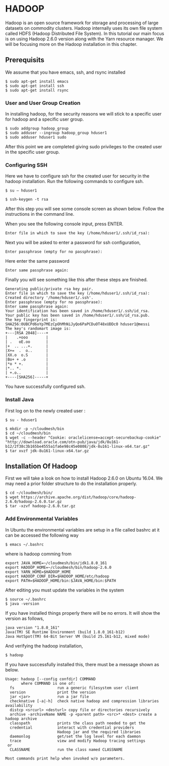 # HADOOP	

Hadoop is an open source framework for storage and processing of large datasets on commodity clusters. Hadoop internally uses its own file system called  HDFS (Hadoop Distributed File System). In this tutorial our main focus is on using Hadoop 2.6.0 version along with the Yarn resource manager. We will be focusing more on the Hadoop installation in this chapter.

## Prerequisits

We assume that you have emacs, ssh, and rsync installed
```
$ sudo apt-get install emacs
$ sudo apt-get install ssh
$ sudo apt-get install rsync
```

### User and User Group Creation

In installing hadoop, for the security reasons we will stick to a specific user for hadoop and a specific user group.

```
$ sudo addgroup hadoop_group
$ sudo adduser --ingroup hadoop_group hduser1
$ sudo adduser hduser1 sudo
```

After this point we are completed giving sudo privileges to the created user in the specific user group.

### Configuring SSH

Here we have to configure ssh for the created user for security in the hadoop installation.
Run the following commands to configure ssh.

```
$ su – hduser1

```

```
$ ssh-keygen -t rsa
```
After this step you will see some console screen as shown below. Follow the instructions in the command line.

When you see the following console input, press ENTER.
```
Enter file in which to save the key (/home/hduser1/.ssh/id_rsa):
```
Next you will be asked to enter a password for ssh configuration,

```
Enter passphrase (empty for no passphrase):

```
Here enter the same password 

```
Enter same passphrase again:
```

Finally you will see something like this after these steps are finished.

```
Generating public/private rsa key pair.
Enter file in which to save the key (/home/hduser1/.ssh/id_rsa):
Created directory '/home/hduser1/.ssh'.
Enter passphrase (empty for no passphrase):
Enter same passphrase again:
Your identification has been saved in /home/hduser1/.ssh/id_rsa.
Your public key has been saved in /home/hduser1/.ssh/id_rsa.pub.
The key fingerprint is:
SHA256:0UBCPd6oYp7MEzCpOhMhNiJyQo6PaPCDuOT48xUDDc0 hduser1@messi
The key's randomart image is:
+---[RSA 2048]----+
|    .+ooo        |
| .   oE.oo       |
|+  .. ...+.      |
|X+=  .  o..      |
|XX.o  o.S        |
|Bo+ + .o         |
|*o * +.          |
|*.. *.           |
| +.o..           |
+----[SHA256]-----+
```

You have successfully configured ssh.


### Install Java

First log on to the newly created user :

```
$ su - hduser1
```

```
$ mkdir -p ~/cloudmesh/bin
$ cd ~/cloudmesh/bin
$ wget -c --header "Cookie: oraclelicense=accept-securebackup-cookie" "http://download.oracle.com/otn-pub/java/jdk/8u161-b12/2f38c3b165be4555a1fa6e98c45e0808/jdk-8u161-linux-x64.tar.gz"
$ tar xvzf jdk-8u161-linux-x64.tar.gz
```
## Installation Of Hadoop

First we will take a look on how to install Hadoop 2.6.0 on Ubuntu 16.04. We may
need a prior folder structure to do the installation properly. 

```
$ cd ~/cloudmesh/bin/
$ wget https://archive.apache.org/dist/hadoop/core/hadoop-2.6.0/hadoop-2.6.0.tar.gz
$ tar -xzvf hadoop-2.6.0.tar.gz
```


### Add Environmental Variables

In Ubuntu the environmental variables are setup in a file called bashrc at it can be accessed the following way

	$ emacs ~/.bashrc



where is hadoop comming from

```
export JAVA_HOME=~/cloudmesh/bin/jdk1.8.0_161
export HADOOP_HOME=~/cloudmesh/bin/hadoop-2.6.0
export YARN_HOME=$HADOOP_HOME
export HADOOP_CONF_DIR=$HADOOP_HOME/etc/hadoop
export PATH=$HADOOP_HOME/bin:$JAVA_HOME/bin:$PATH
```

After editing you must update the variables in the system

```
$ source ~/.bashrc
$ java -version
```
If you have installed things properly there will be no errors. It will show the version as follows,

```
java version "1.8.0_161"
Java(TM) SE Runtime Environment (build 1.8.0_161-b12)
Java HotSpot(TM) 64-Bit Server VM (build 25.161-b12, mixed mode)
```
And verifying the hadoop installation,

```
$ hadoop
```
If you have successfully installed this, there must be a message shown as below.

```
Usage: hadoop [--config confdir] COMMAND
       where COMMAND is one of:
  fs                   run a generic filesystem user client
  version              print the version
  jar <jar>            run a jar file
  checknative [-a|-h]  check native hadoop and compression libraries availability
  distcp <srcurl> <desturl> copy file or directories recursively
  archive -archiveName NAME -p <parent path> <src>* <dest> create a hadoop archive
  classpath            prints the class path needed to get the
  credential           interact with credential providers
                       Hadoop jar and the required libraries
  daemonlog            get/set the log level for each daemon
  trace                view and modify Hadoop tracing settings
 or
  CLASSNAME            run the class named CLASSNAME

Most commands print help when invoked w/o parameters.
```




